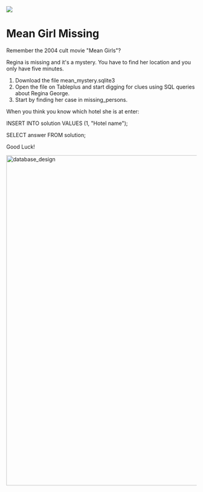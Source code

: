 <img src="https://media.giphy.com/media/5G98t8QjqBLK8/giphy.gif">

# Mean Girl Missing

Remember the 2004 cult movie "Mean Girls"? 

Regina is missing and it's a mystery.
You have to find her location and you only have five minutes.

1. Download the file mean_mystery.sqlite3
2. Open the file on Tableplus and start digging for clues using SQL queries about Regina George.
3. Start by finding her case in missing_persons.

When you think you know which hotel she is at enter:

INSERT INTO solution VALUES (1, "Hotel name");

SELECT answer FROM solution; 

Good Luck!

<img width="871" alt="database_design" src="https://user-images.githubusercontent.com/81019781/141095014-f7b18fc9-2bec-4baf-8ee1-6d835a0113d9.png">
